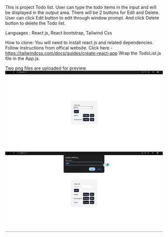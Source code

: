 This is project Todo list.
User can type the todo items in the input and will be displayed in the output area.
There will be 2 buttons for Edit and Delete. User can click Edit button to edit through window prompt. And click Delete button to delete the Todo list.

Languages : React js, React bootstrap, Tailwind Css

How to clone:
You will need to install react js and related dependencies. 
Follow instructions from offical website.
Click here - https://tailwindcss.com/docs/guides/create-react-app
Wrap the TodoList.js file in the App.js.

Two png files are uploaded for preview.
![Alt Text](Todolist-preview-1.png)
![Alt Text](Todolist-preview-2.png)
